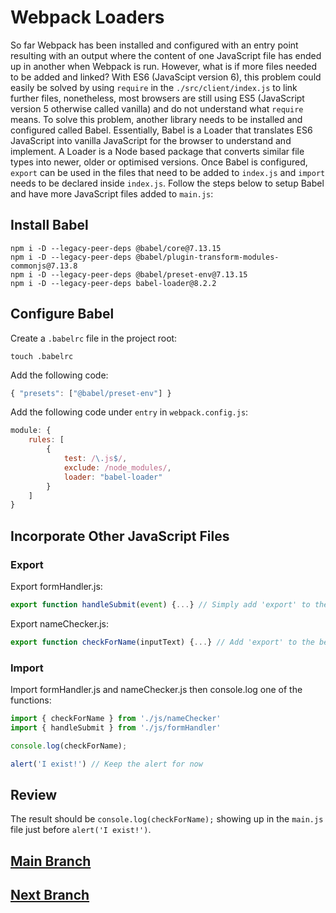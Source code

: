 # Webpack Loaders
So far Webpack has been installed and configured with an entry point resulting with an output where the content of one JavaScript file has ended up in another when Webpack is run. However, what is if more files needed to be added and linked? With ES6 (JavaScipt version 6), this problem could easily be solved by using `require` in the `./src/client/index.js` to link further files, nonetheless, most browsers are still using ES5 (JavaScript version 5 otherwise called vanilla) and do not understand what `require` means. To solve this problem, another library needs to be installed and configured called Babel. Essentially, Babel is a Loader that translates ES6 JavaScript into vanilla JavaScript for the browser to understand and implement. A Loader is a Node based package that converts similar file types into newer, older or optimised versions. Once Babel is configured, `export` can be used in the files that need to be added to `index.js` and `import` needs to be declared inside `index.js`. Follow the steps below to setup Babel and have more JavaScript files added to `main.js`:

## Install Babel
```
npm i -D --legacy-peer-deps @babel/core@7.13.15
npm i -D --legacy-peer-deps @babel/plugin-transform-modules-commonjs@7.13.8
npm i -D --legacy-peer-deps @babel/preset-env@7.13.15
npm i -D --legacy-peer-deps babel-loader@8.2.2
```
## Configure Babel
Create a `.babelrc` file in the project root:
```
touch .babelrc
```
Add the following code:
```js
{ "presets": ["@babel/preset-env"] }
```
Add the following code under `entry` in `webpack.config.js`:
```js
module: {
    rules: [
        {
            test: /\.js$/,
            exclude: /node_modules/,
            loader: "babel-loader"
        }
    ]
}
```

## Incorporate Other JavaScript Files
### Export
Export formHandler.js:
```js
export function handleSubmit(event) {...} // Simply add 'export' to the beginning of the function
```
Export nameChecker.js:
```js
export function checkForName(inputText) {...} // Add 'export' to the beginning of the function
```

### Import
Import formHandler.js and nameChecker.js then console.log one of the functions:
```js
import { checkForName } from './js/nameChecker'
import { handleSubmit } from './js/formHandler'

console.log(checkForName);

alert('I exist!') // Keep the alert for now
```

## Review
The result should be `console.log(checkForName);` showing up in the `main.js` file just before `alert('I exist!')`.

## [Main Branch](https://github.com/michihodges/webpack-basics)
## [Next Branch](https://github.com/michihodges/webpack-basics/tree/06-webpack-plugins)

